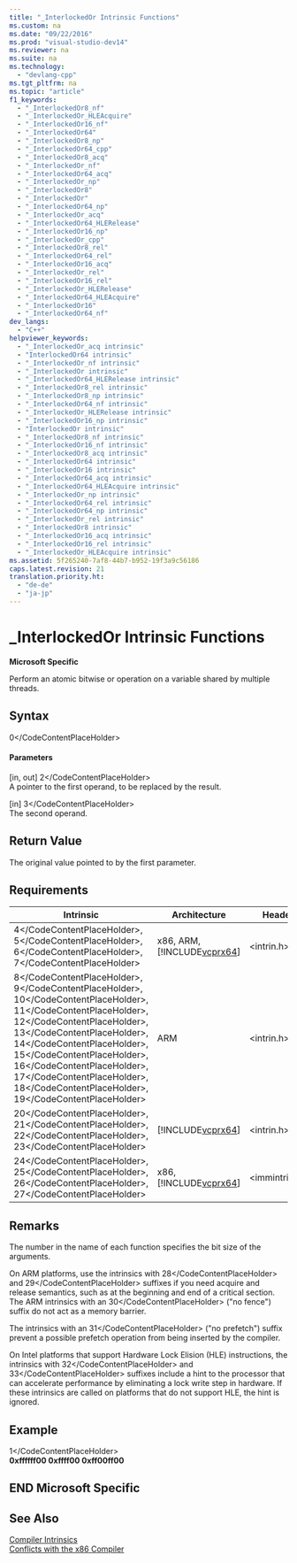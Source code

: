 ```yaml
---
title: "_InterlockedOr Intrinsic Functions"
ms.custom: na
ms.date: "09/22/2016"
ms.prod: "visual-studio-dev14"
ms.reviewer: na
ms.suite: na
ms.technology: 
  - "devlang-cpp"
ms.tgt_pltfrm: na
ms.topic: "article"
f1_keywords: 
  - "_InterlockedOr8_nf"
  - "_InterlockedOr_HLEAcquire"
  - "_InterlockedOr16_nf"
  - "_InterlockedOr64"
  - "_InterlockedOr8_np"
  - "_InterlockedOr64_cpp"
  - "_InterlockedOr8_acq"
  - "_InterlockedOr_nf"
  - "_InterlockedOr64_acq"
  - "_InterlockedOr_np"
  - "_InterlockedOr8"
  - "_InterlockedOr"
  - "_InterlockedOr64_np"
  - "_InterlockedOr_acq"
  - "_InterlockedOr64_HLERelease"
  - "_InterlockedOr16_np"
  - "_InterlockedOr_cpp"
  - "_InterlockedOr8_rel"
  - "_InterlockedOr64_rel"
  - "_InterlockedOr16_acq"
  - "_InterlockedOr_rel"
  - "_InterlockedOr16_rel"
  - "_InterlockedOr_HLERelease"
  - "_InterlockedOr64_HLEAcquire"
  - "_InterlockedOr16"
  - "_InterlockedOr64_nf"
dev_langs: 
  - "C++"
helpviewer_keywords: 
  - "_InterlockedOr_acq intrinsic"
  - "InterlockedOr64 intrinsic"
  - "_InterlockedOr_nf intrinsic"
  - "_InterlockedOr intrinsic"
  - "_InterlockedOr64_HLERelease intrinsic"
  - "_InterlockedOr8_rel intrinsic"
  - "_InterlockedOr8_np intrinsic"
  - "_InterlockedOr64_nf intrinsic"
  - "_InterlockedOr_HLERelease intrinsic"
  - "_InterlockedOr16_np intrinsic"
  - "InterlockedOr intrinsic"
  - "_InterlockedOr8_nf intrinsic"
  - "_InterlockedOr16_nf intrinsic"
  - "_InterlockedOr8_acq intrinsic"
  - "_InterlockedOr64 intrinsic"
  - "_InterlockedOr16 intrinsic"
  - "_InterlockedOr64_acq intrinsic"
  - "_InterlockedOr64_HLEAcquire intrinsic"
  - "_InterlockedOr_np intrinsic"
  - "_InterlockedOr64_rel intrinsic"
  - "_InterlockedOr64_np intrinsic"
  - "_InterlockedOr_rel intrinsic"
  - "_InterlockedOr8 intrinsic"
  - "_InterlockedOr16_acq intrinsic"
  - "_InterlockedOr16_rel intrinsic"
  - "_InterlockedOr_HLEAcquire intrinsic"
ms.assetid: 5f265240-7af8-44b7-b952-19f3a9c56186
caps.latest.revision: 21
translation.priority.ht: 
  - "de-de"
  - "ja-jp"
---
```

# _InterlockedOr Intrinsic Functions
**Microsoft Specific**  
  
 Perform an atomic bitwise or operation on a variable shared by multiple threads.  
  
## Syntax  
  
<CodeContentPlaceHolder>0\</CodeContentPlaceHolder>  
#### Parameters  
 [in, out] <CodeContentPlaceHolder>2\</CodeContentPlaceHolder>  
 A pointer to the first operand, to be replaced by the result.  
  
 [in] <CodeContentPlaceHolder>3\</CodeContentPlaceHolder>  
 The second operand.  
  
## Return Value  
 The original value pointed to by the first parameter.  
  
## Requirements  
  
|Intrinsic|Architecture|Header|  
|---------------|------------------|------------|  
|<CodeContentPlaceHolder>4\</CodeContentPlaceHolder>, <CodeContentPlaceHolder>5\</CodeContentPlaceHolder>, <CodeContentPlaceHolder>6\</CodeContentPlaceHolder>, <CodeContentPlaceHolder>7\</CodeContentPlaceHolder>|x86, ARM, [!INCLUDE[vcprx64](../vs140/includes/vcprx64_md.md)]|\<intrin.h>|  
|<CodeContentPlaceHolder>8\</CodeContentPlaceHolder>, <CodeContentPlaceHolder>9\</CodeContentPlaceHolder>, <CodeContentPlaceHolder>10\</CodeContentPlaceHolder>, <CodeContentPlaceHolder>11\</CodeContentPlaceHolder>, <CodeContentPlaceHolder>12\</CodeContentPlaceHolder>, <CodeContentPlaceHolder>13\</CodeContentPlaceHolder>, <CodeContentPlaceHolder>14\</CodeContentPlaceHolder>, <CodeContentPlaceHolder>15\</CodeContentPlaceHolder>, <CodeContentPlaceHolder>16\</CodeContentPlaceHolder>, <CodeContentPlaceHolder>17\</CodeContentPlaceHolder>, <CodeContentPlaceHolder>18\</CodeContentPlaceHolder>, <CodeContentPlaceHolder>19\</CodeContentPlaceHolder>|ARM|\<intrin.h>|  
|<CodeContentPlaceHolder>20\</CodeContentPlaceHolder>, <CodeContentPlaceHolder>21\</CodeContentPlaceHolder>, <CodeContentPlaceHolder>22\</CodeContentPlaceHolder>, <CodeContentPlaceHolder>23\</CodeContentPlaceHolder>|[!INCLUDE[vcprx64](../vs140/includes/vcprx64_md.md)]|\<intrin.h>|  
|<CodeContentPlaceHolder>24\</CodeContentPlaceHolder>, <CodeContentPlaceHolder>25\</CodeContentPlaceHolder>, <CodeContentPlaceHolder>26\</CodeContentPlaceHolder>, <CodeContentPlaceHolder>27\</CodeContentPlaceHolder>|x86, [!INCLUDE[vcprx64](../vs140/includes/vcprx64_md.md)]|\<immintrin.h>|  
  
## Remarks  
 The number in the name of each function specifies the bit size of the arguments.  
  
 On ARM platforms, use the intrinsics with <CodeContentPlaceHolder>28\</CodeContentPlaceHolder> and <CodeContentPlaceHolder>29\</CodeContentPlaceHolder> suffixes if you need acquire and release semantics, such as at the beginning and end of a critical section. The ARM intrinsics with an <CodeContentPlaceHolder>30\</CodeContentPlaceHolder> ("no fence") suffix do not act as a memory barrier.  
  
 The intrinsics with an <CodeContentPlaceHolder>31\</CodeContentPlaceHolder> ("no prefetch") suffix prevent a possible prefetch operation from being inserted by the compiler.  
  
 On Intel platforms that support Hardware Lock Elision (HLE) instructions, the intrinsics with <CodeContentPlaceHolder>32\</CodeContentPlaceHolder> and <CodeContentPlaceHolder>33\</CodeContentPlaceHolder> suffixes include a hint to the processor that can accelerate performance by eliminating a lock write step in hardware. If these intrinsics are called on platforms that do not support HLE, the hint is ignored.  
  
## Example  
  
<CodeContentPlaceHolder>1\</CodeContentPlaceHolder>  
 **0xffffff00 0xffff00 0xff00ff00**   
## END Microsoft Specific  
  
## See Also  
 [Compiler Intrinsics](../vs140/compiler-intrinsics.md)   
 [Conflicts with the x86 Compiler](../vs140/conflicts-with-the-x86-compiler.md)